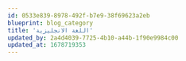 ```yaml
---
id: 0533e839-8978-492f-b7e9-38f69623a2eb
blueprint: blog_category
title: 'اللغة الانجليزية'
updated_by: 2a4d4039-7725-4b10-a44b-1f90e9984c00
updated_at: 1678719353
---
```

